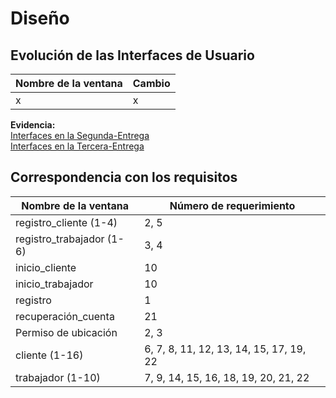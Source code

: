 
<h1>Diseño</h1>


## Evolución de las Interfaces de Usuario

| Nombre de la ventana | Cambio |
|--|--|
| x | x |

**Evidencia:** 
<br><a href="https://www.figma.com/file/dKpr0w4UBgbIhd1HJx5kLn/Bosquejos-de-interfaces-(WorkFlash)?type=design&node-id=54702%3A25212&mode=design&t=HFZIp5n8WLzdbYrO-1">Interfaces en la Segunda-Entrega</a>
<br><a href="https://www.figma.com/file/WxkTPx8zGQiWg8UpDYWTxF/Dise%C3%B1o-modificado-(WorkFlash)?type=design&node-id=54702%3A25212&mode=design&t=xLKaaMpvV5pZPDRM-1">Interfaces en la Tercera-Entrega</a>

## Correspondencia con los requisitos 
| Nombre de la ventana | Número de requerimiento |
|--|--|
| registro_cliente (1-4) | 2, 5 |
| registro_trabajador (1-6) | 3, 4 |
| inicio_cliente | 10 |
| inicio_trabajador | 10 |
| registro | 1 |
| recuperación_cuenta | 21 |
| Permiso de ubicación | 2, 3 |
| cliente (1-16) | 6, 7, 8, 11, 12, 13, 14, 15, 17, 19, 22 |
| trabajador (1-10)| 7, 9, 14, 15, 16, 18, 19, 20, 21, 22 |


<!--stackedit_data:
eyJoaXN0b3J5IjpbLTE0Mjc0Nzk5Nyw1OTEwMDUyNiwtMTY5Nz
U0NDU0MiwtMTQ1MTQ2NDI4MiwtMjE4NjExODE0LDIwMDcwMDk2
MjZdfQ==
-->
